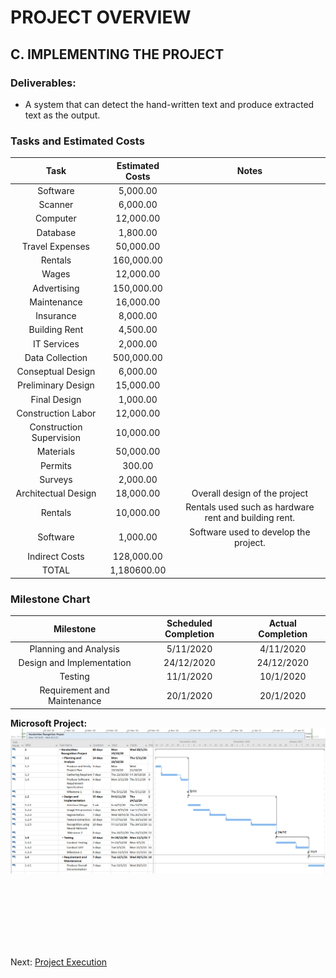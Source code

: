 # PROJECT OVERVIEW
## C. IMPLEMENTING THE PROJECT
### Deliverables:
- A system that can detect the hand-written text and produce extracted text as the output.

### Tasks and Estimated Costs
|     Task              |        Estimated Costs     |      Notes       |
|     :---:              |           :---:             |           :---:           |
| Software      | 5,000.00  |               | 
| Scanner   | 6,000.00 |                 |
| Computer | 12,000.00 |                  |
| Database | 1,800.00 |                 |
| Travel Expenses | 50,000.00 |                  |
| Rentals | 160,000.00 |                  |
| Wages | 12,000.00 |                  |
| Advertising | 150,000.00 |                  |
| Maintenance | 16,000.00 |                  |
| Insurance | 8,000.00 |                  |
| Building Rent | 4,500.00 |                  |
| IT Services | 2,000.00 |                  |
| Data Collection | 500,000.00  |                   |
| Conseptual Design | 6,000.00  |                  |
| Preliminary Design | 15,000.00  |                   |
| Final Design | 1,000.00  |                 |
| Construction Labor | 12,000.00  |                   |
| Construction Supervision | 10,000.00  |                   |
| Materials | 50,000.00  |                  |
| Permits | 300.00  |                  |
| Surveys | 2,000.00  |               |
| Architectual Design | 18,000.00  | Overall design of the project  |
| Rentals | 10,000.00  |  Rentals used such as hardware rent and building rent.  |
| Software | 1,000.00  | Software used to develop the project.    |
| Indirect Costs | 128,000.00 |                  |
|  TOTAL      | 1,180600.00   |      |          

### Milestone Chart
|     Milestone              |       Scheduled Completion     |      Actual Completion       |
|     :---:                   |           :---:             |           :---:           |
|   Planning and Analysis      | 5/11/2020                  | 4/11/2020                | 
|  Design and Implementation   | 24/12/2020                  | 24/12/2020                  |
| Testing                     | 11/1/2020                    | 10/1/2020                  |
| Requirement and Maintenance | 20/1/2020                    | 20/1/2020                  |  

**Microsoft Project:**
![](assets/GanttChart.PNG)

<br><br><br><br><br><br>

Next: [Project Execution](D-Project_Execution.md)

